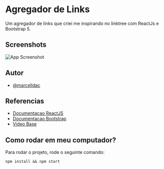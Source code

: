
# Agregador de Links

Um agregador de links que criei me inspirando no linktree com ReactJs e Bootstrap 5.


## Screenshots

![App Screenshot](https://user-images.githubusercontent.com/83461178/225822106-5063b3f1-63a2-4fc2-9684-08cb4d1b976b.png)


## Autor

- [@marcelldac](https://www.github.com/marcelldac)


## Referencias

 - [Documentacao ReactJS](https://pt-br.reactjs.org/)
 - [Documentacao Bootstrap](https://getbootstrap.com/docs/4.1/getting-started/introduction/)
 - [Video Base](https://www.youtube.com/watch?v=9t0zd-7dbUs)

## Como rodar em meu computador?

Para rodar o projeto, rode o seguinte comando:

```NodeJS
npm install && npm start
